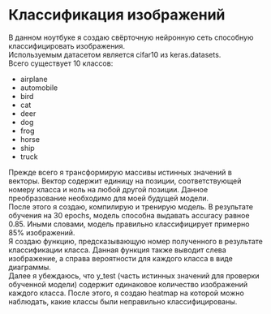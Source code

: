 # Классификация изображений
В данном ноутбуке я создаю свёрточную нейронную сеть способную классифицировать изображения.  
Используемым датасетом является cifar10 из keras.datasets.  
Всего существует 10 классов:
* airplane
* automobile
* bird
* cat
* deer
* dog
* frog
* horse
* ship
* truck

Прежде всего я трансформирую массивы истинных значений в векторы. Вектор содержит единицу на позиции, соответствующей номеру класса и ноль на любой другой позиции. Данное преобразование необходимо для моей будущей модели.  
После этого я создаю, компилирую и тренирую модель. В результате обучения на 30 epochs, модель способна выдавать accuracy равное 0.85. Иными словами, модель правильно классифицирует примерно 85% изображений.  
Я создаю функцию, предсказывающую номер полученного в результате классификации класса. Данная функция также выводит слева изображение, а справа вероятности для каждого класса в виде диаграммы.  
Далее я убеждаюсь, что y_test (часть истинных значений для проверки обученной модели) содержит одинаковое количество изображений каждого класса.
После этого, я создаю heatmap на которой можно наблюдать, какие классы были неправильно классифицированы.